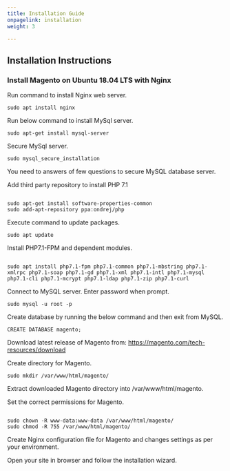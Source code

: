 ```yaml
---
title: Installation Guide
onpagelink: installation
weight: 3

---
```


Installation Instructions
-------------------------

### Install Magento on Ubuntu 18.04 LTS with Nginx

Run command to install Nginx web server.

 ```
 sudo apt install nginx 
```

Run below command to install MySql server.

 ```
 sudo apt-get install mysql-server
```

Secure MySql server.

 ```
 sudo mysql_secure_installation
```

You need to answers of few questions to secure MySQL database server.

Add third party repository to install PHP 7.1

 ```
 
sudo apt-get install software-properties-common
sudo add-apt-repository ppa:ondrej/php

```

Execute command to update packages.

 ```
 sudo apt update  
```

Install PHP7.1-FPM and dependent modules.

 ```
 
sudo apt install php7.1-fpm php7.1-common php7.1-mbstring php7.1-xmlrpc php7.1-soap php7.1-gd php7.1-xml php7.1-intl php7.1-mysql php7.1-cli php7.1-mcrypt php7.1-ldap php7.1-zip php7.1-curl

```

Connect to MySQL server. Enter password when prompt.

 ```
 sudo mysql -u root -p
```

Create database by running the below command and then exit from MySQL.

 ```
 CREATE DATABASE magento;
```

Download latest release of Magento from: https://magento.com/tech-resources/download

Create directory for Magento.

 ```
 sudo mkdir /var/www/html/magento/
```

Extract downloaded Magento directory into /var/www/html/magento.

Set the correct permissions for Magento.

 ```

sudo chown -R www-data:www-data /var/www/html/magento/
sudo chmod -R 755 /var/www/html/magento/

```

Create Nginx configuration file for Magento and changes settings as per your environment.

Open your site in browser and follow the installation wizard.

